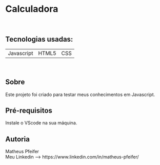 <h1>Calculadora</h1>
<br>
<h2>Tecnologias usadas:</h2>
<table>
<td>Javascript</td>
<td>HTML5</td>
<td>CSS</td>
</table>
<br>
<h2>Sobre</h2>
Este projeto foi criado para testar meus conhecimentos em Javascript.
<br>
<h2>Pré-requisitos</h2>
Instale o VScode na sua máquina.
<h2>Autoria</h2>
Matheus Pfeifer<br>
Meu Linkedin --> https://www.linkedin.com/in/matheus-pfeifer/
